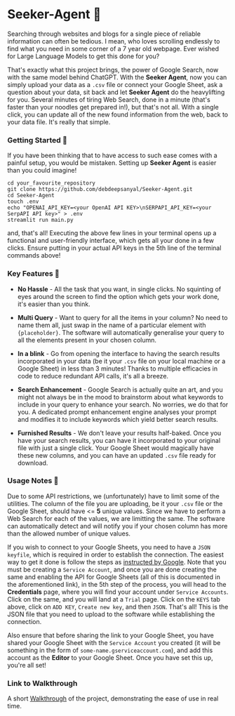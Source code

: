 # Seeker-Agent 🔎

Searching through websites and blogs for a single piece of reliable information can often be tedious. I mean, who loves scrolling endlessly to find what you need in some corner of a 7 year old webpage. Ever wished for Large Language Models to get this done for you?

That's exactly what this project brings, the power of Google Search, now with the same model behind ChatGPT. With the **Seeker Agent**, now you can simply upload your data as a `.csv` file or connect your Google Sheet, ask a question about your data, sit back and let **Seeker Agent** do the heavylifting for you. Several minutes of tiring Web Search, done in a minute (that's faster than your noodles get prepared in!), but that's not all. With a single click, you can update all of the new found information from the web, back to your data file. It's really that simple.

### Getting Started 🚀

If you have been thinking that to have access to such ease comes with a painful setup, you would be mistaken. Setting up **Seeker Agent** is easier than you could imagine!

```
cd your_favourite_repository
git clone https://github.com/debdeepsanyal/Seeker-Agent.git
cd Seeker-Agent
touch .env
echo "OPENAI_API_KEY=<your OpenAI API KEY>\nSERPAPI_API_KEY=<your SerpAPI API key>" > .env
streamlit run main.py
```

and, that's all! Executing the above few lines in your terminal opens up a functional and user-friendly interface, which gets all your done in a few clicks. Ensure putting in your actual API keys in the 5th line of the terminal commands above! 

### Key Features 📌
   - **No Hassle** - All the task that you want, in single clicks. No squinting of eyes around the screen to find the option which gets your work done, it's easier than you think.

   - **Multi Query** - Want to query for all the items in your column? No need to name them all, just swap in the name of a particular element with `{placeholder}`. The software will automatically generalise your query to all the elements present in your chosen column.

   - **In a blink** - Go from opening the interface to having the search results incorporated in your data (be it your `.csv` file on your local machine or a Google Sheet) in less than 3 minutes! Thanks to multiple efficacies in code to reduce redundant API calls, it's all a breeze.

   - **Search Enhancement** - Google Search is actually quite an art, and you might not always be in the mood to brainstorm about what keywords to include in your query to enhance your search. No worries, we do that for you. A dedicated prompt enhancement engine analyses your prompt and modifies it to include keywords which yield better search results.

   - **Furnished Results** - We don't leave your results half-baked. Once you have your search results, you can have it incorporated to your original file with just a single click. Your Google Sheet would magically have these new columns, and you can have an updated `.csv` file ready for download.

### Usage Notes 🚨
Due to some API restrictions, we (unfortunately) have to limit some of the utilities. The column of the file you are uploading, be it your `.csv` file or the Google Sheet, should have <= **5** unique values. Since we have to perform a Web Search for each of the values, we are limitting the same. The software can automatically detect and will notify you if your chosen column has more than the allowed number of unique values.

If you wish to connect to your Google Sheets, you need to have a `JSON keyfile`, which is required in order to establish the connection. The easiest way to get it done is follow the steps as [instructed by Google](https://developers.google.com/workspace/guides/get-started). Note that you must be creating a `Service Account`, and once you are done creating the same and enabling the API for Google Sheets (all of this is documented in the aforementioned link), in the 5th step of the process, you will head to the **Credentials** page, where you will find your account under `Service Accounts`. Click on the same, and you will land at a `Trial` page. Click on the `KEYS` tab above, click on `ADD KEY`, `Create new key`, and then `JSON`. That's all! This is the JSON file that you need to upload to the software while establishing the connection. 

Also ensure that before sharing the link to your Google Sheet, you have shared your Google Sheet with the `Service Account` you created (it will be something in the form of `some-name.gserviceaccount.com`), and add this account as the **Editor** to your Google Sheet. Once you have set this up, you're all set!

### Link to Walkthrough
A short [Walkthrough](https://www.loom.com/share/b6d3cec842864eb2b11bf022deb976d8?sid=58f1cd7b-14ea-4322-91e5-04bcc346320c) of the project, demonstrating the ease of use in real time.